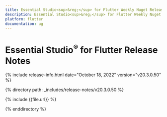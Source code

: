 ```yaml
---
title: Essential Studio<sup>&reg;</sup> for Flutter Weekly Nuget Release Release Notes  
description: Essential Studio<sup>&reg;</sup> for Flutter Weekly Nuget Release Release Notes  
platform: flutter
documentation: ug
---
```


# Essential Studio<sup>&reg;</sup> for Flutter Release Notes  

{% include release-info.html date="October 18, 2022" version="v20.3.0.50" %} 

{% directory path: _includes/release-notes/v20.3.0.50 %}

{% include {{file.url}} %}

{% enddirectory %}